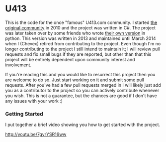 U413
====

This is the code for the once "famous" U413.com community. I started [the original community](https://github.com/chevex/StartOfTheInternet) in 2010 and the project was written in C#. The project was later taken over by some friends who wrote [their own version](https://github.com/ConsciousCode/u413) in python. This version was written in 2013 and maintained until March 2014 when I (Chevex) retired from contributing to the project. Even though I'm no longer contributing to the project I still intend to maintain it; I will review pull requests and fix small bugs if they are reported, but other than that this project will be entirely dependent upon community interest and involvement.

If you're reading this and you would like to resurrect this project then you are welcome to do so. Just start working on it and submit some pull requests. After you've had a few pull requests merged in I will likely just add you as a contributor to the project so you can actively contribute whenever you wish. This is not a guarantee, but the chances are good if I don't have any issues with your work :)

### Getting Started

I put together a brief video showing you how to get started with the project.

http://youtu.be/7gvrYSR16ww

